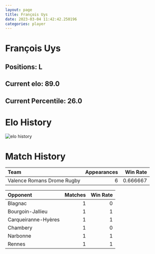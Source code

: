 ```yaml
---  
layout: page  
title: François Uys  
date: 2023-03-04 11:42:42.250196  
categories: player  
---
```

# François Uys

## Positions: L

## Current elo: 89.0

## Current Percentile: 26.0

# Elo History


![elo history](history_FrançoisUys.png)
# Match History


| Team                       |   Appearances |   Win Rate |
|:---------------------------|--------------:|-----------:|
| Valence Romans Drome Rugby |             6 |   0.666667 |

| Opponent            |   Matches |   Win Rate |
|:--------------------|----------:|-----------:|
| Blagnac             |         1 |          0 |
| Bourgoin-Jallieu    |         1 |          1 |
| Carqueiranne-Hyères |         1 |          1 |
| Chambery            |         1 |          0 |
| Narbonne            |         1 |          1 |
| Rennes              |         1 |          1 |
